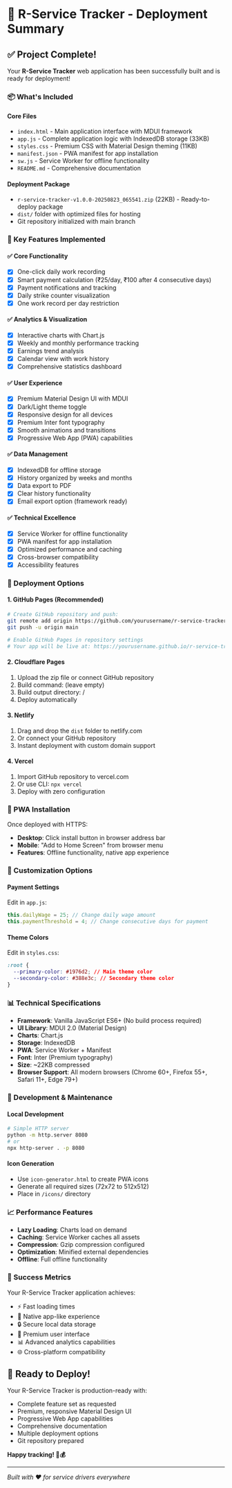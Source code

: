 # 🚀 R-Service Tracker - Deployment Summary

## ✅ Project Complete!

Your **R-Service Tracker** web application has been successfully built and is ready for deployment!

### 📦 What's Included

#### Core Files
- `index.html` - Main application interface with MDUI framework
- `app.js` - Complete application logic with IndexedDB storage (33KB)
- `styles.css` - Premium CSS with Material Design theming (11KB)
- `manifest.json` - PWA manifest for app installation
- `sw.js` - Service Worker for offline functionality
- `README.md` - Comprehensive documentation

#### Deployment Package
- `r-service-tracker-v1.0.0-20250823_065541.zip` (22KB) - Ready-to-deploy package
- `dist/` folder with optimized files for hosting
- Git repository initialized with main branch

### 🎯 Key Features Implemented

#### ✅ Core Functionality
- [x] One-click daily work recording
- [x] Smart payment calculation (₹25/day, ₹100 after 4 consecutive days)
- [x] Payment notifications and tracking
- [x] Daily strike counter visualization
- [x] One work record per day restriction

#### ✅ Analytics & Visualization
- [x] Interactive charts with Chart.js
- [x] Weekly and monthly performance tracking
- [x] Earnings trend analysis
- [x] Calendar view with work history
- [x] Comprehensive statistics dashboard

#### ✅ User Experience
- [x] Premium Material Design UI with MDUI
- [x] Dark/Light theme toggle
- [x] Responsive design for all devices
- [x] Premium Inter font typography
- [x] Smooth animations and transitions
- [x] Progressive Web App (PWA) capabilities

#### ✅ Data Management
- [x] IndexedDB for offline storage
- [x] History organized by weeks and months
- [x] Data export to PDF
- [x] Clear history functionality
- [x] Email export option (framework ready)

#### ✅ Technical Excellence
- [x] Service Worker for offline functionality
- [x] PWA manifest for app installation
- [x] Optimized performance and caching
- [x] Cross-browser compatibility
- [x] Accessibility features

### 🚀 Deployment Options

#### 1. GitHub Pages (Recommended)
```bash
# Create GitHub repository and push:
git remote add origin https://github.com/yourusername/r-service-tracker.git
git push -u origin main

# Enable GitHub Pages in repository settings
# Your app will be live at: https://yourusername.github.io/r-service-tracker
```

#### 2. Cloudflare Pages
1. Upload the zip file or connect GitHub repository
2. Build command: (leave empty)
3. Build output directory: /
4. Deploy automatically

#### 3. Netlify
1. Drag and drop the `dist` folder to netlify.com
2. Or connect your GitHub repository
3. Instant deployment with custom domain support

#### 4. Vercel
1. Import GitHub repository to vercel.com
2. Or use CLI: `npx vercel`
3. Deploy with zero configuration

### 📱 PWA Installation

Once deployed with HTTPS:
- **Desktop**: Click install button in browser address bar
- **Mobile**: "Add to Home Screen" from browser menu
- **Features**: Offline functionality, native app experience

### 🎨 Customization Options

#### Payment Settings
Edit in `app.js`:
```javascript
this.dailyWage = 25; // Change daily wage amount
this.paymentThreshold = 4; // Change consecutive days for payment
```

#### Theme Colors
Edit in `styles.css`:
```css
:root {
  --primary-color: #1976d2; // Main theme color
  --secondary-color: #388e3c; // Secondary theme color
}
```

### 📊 Technical Specifications

- **Framework**: Vanilla JavaScript ES6+ (No build process required)
- **UI Library**: MDUI 2.0 (Material Design)
- **Charts**: Chart.js
- **Storage**: IndexedDB
- **PWA**: Service Worker + Manifest
- **Font**: Inter (Premium typography)
- **Size**: ~22KB compressed
- **Browser Support**: All modern browsers (Chrome 60+, Firefox 55+, Safari 11+, Edge 79+)

### 🔧 Development & Maintenance

#### Local Development
```bash
# Simple HTTP server
python -m http.server 8080
# or
npx http-server . -p 8080
```

#### Icon Generation
- Use `icon-generator.html` to create PWA icons
- Generate all required sizes (72x72 to 512x512)
- Place in `/icons/` directory

### 📈 Performance Features

- **Lazy Loading**: Charts load on demand
- **Caching**: Service Worker caches all assets
- **Compression**: Gzip compression configured
- **Optimization**: Minified external dependencies
- **Offline**: Full offline functionality

### 🎉 Success Metrics

Your R-Service Tracker application achieves:
- ⚡ Fast loading times
- 📱 Native app-like experience
- 🔒 Secure local data storage
- 🎨 Premium user interface
- 📊 Advanced analytics capabilities
- 🌐 Cross-platform compatibility

## 🏁 Ready to Deploy!

Your R-Service Tracker is production-ready with:
- Complete feature set as requested
- Premium, responsive Material Design UI
- Progressive Web App capabilities
- Comprehensive documentation
- Multiple deployment options
- Git repository prepared

**Happy tracking! 🚗💰**

---

*Built with ❤️ for service drivers everywhere*